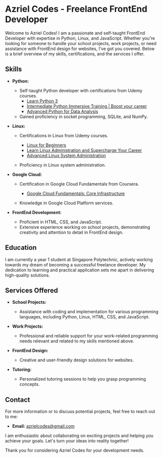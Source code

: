 # Azriel Codes - Freelance FrontEnd Developer

Welcome to Azriel Codes! I am a passionate and self-taught FrontEnd Developer with expertise in Python, Linux, and JavaScript. Whether you're looking for someone to handle your school projects, work projects, or need assistance with FrontEnd design for websites, I've got you covered. Below is a brief overview of my skills, certifications, and the services I offer.

## Skills

- **Python:**
  - Self-taught Python developer with certifications from Udemy courses.
    - [Learn Python 3](https://www.codecademy.com/learn/learn-python-3)
    - [Intermediate Python Immersive Training | Boost your career](https://www.udemy.com/course/the-intermediate-python-training-boost-your-python-skills/)
    - [Advanced Python for Data Analysis](https://www.udemy.com/course/advanced-python-for-data-analysis/)
  - Gained proficiency in socket programming, SQLite, and NumPy.

- **Linux:**
  - Certifications in Linux from Udemy courses.
    - [Linux for Beginners](https://www.udemy.com/course/linuxforbeginners/)
    - [Learn Linux Administration and Supercharge Your Career](https://www.udemy.com/course/linux-administration/)
    - [Advanced Linux System Administration](https://www.udemy.com/course/advanced-linux-administration/)
    
  - Proficiency in Linux system administration.

- **Google Cloud:**
  - Certification in Google Cloud Fundamentals from Coursera.
    - [Google Cloud Fundamentals: Core Infrastructure](https://www.coursera.org/learn/gcp-fundamentals/home/welcome)

  - Knowledge in Google Cloud Platform services.

- **FrontEnd Development:**
  - Proficient in HTML, CSS, and JavaScript.
  - Extensive experience working on school projects, demonstrating creativity and attention to detail in FrontEnd design.

## Education

I am currently a year 1 student at Singapore Polytechnic, actively working towards my dream of becoming a successful freelance developer. My dedication to learning and practical application sets me apart in delivering high-quality solutions.

## Services Offered

- **School Projects:**
  - Assistance with coding and implementation for various programming languages, including Python, Linux, HTML, CSS, and JavaScript.

- **Work Projects:**
  - Professional and reliable support for your work-related programming needs relevant and related to my skills mentioned above.

- **FrontEnd Design:**
  - Creative and user-friendly design solutions for websites.

- **Tutoring:**
  - Personalized tutoring sessions to help you grasp programming concepts.

## Contact

For more information or to discuss potential projects, feel free to reach out to me:

- **Email:** [azrielcodes@gmail.com](mailto:azrielcodes@gmail.com)

I am enthusiastic about collaborating on exciting projects and helping you achieve your goals. Let's turn your ideas into reality together!

Thank you for considering Azriel Codes for your development needs.

